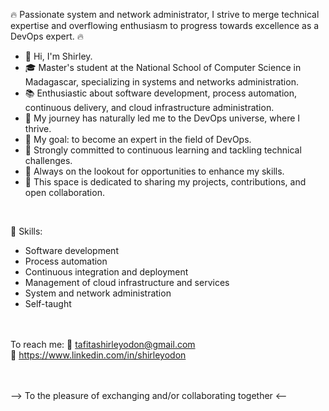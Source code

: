 🔥 Passionate system and network administrator, I strive to merge technical expertise and overflowing enthusiasm to progress towards excellence as a DevOps expert. 🔥

- 👋 Hi, I'm Shirley.
- 🎓 Master's student at the National School of Computer Science in Madagascar, specializing in systems and networks administration.
- 📚 Enthusiastic about software development, process automation, continuous delivery, and cloud infrastructure administration.
- 🌱 My journey has naturally led me to the DevOps universe, where I thrive.
- 🎯 My goal: to become an expert in the field of DevOps.
- 🧠 Strongly committed to continuous learning and tackling technical challenges.
- 🚀 Always on the lookout for opportunities to enhance my skills.
- 🤝 This space is dedicated to sharing my projects, contributions, and open collaboration.
<br>

🔧 Skills:
- Software development
- Process automation
- Continuous integration and deployment
- Management of cloud infrastructure and services
- System and network administration
- Self-taught

<br><br>
To reach me:
  📧 tafitashirleyodon@gmail.com
  <br>
  🔗 https://www.linkedin.com/in/shirleyodon

<br><br>
--> To the pleasure of exchanging and/or collaborating together <--

<!--
**shirleyodon/shirleyodon** is a ✨ _special_ ✨ repository because its `README.md` (this file) appears on your GitHub profile.

Here are some ideas to get you started:

- 🔭 I’m currently working on ...
- 🌱 I’m currently learning ...
- 👯 I’m looking to collaborate on ...
- 🤔 I’m looking for help with ...
- 💬 Ask me about ...
- 📫 How to reach me: ...
- 😄 Pronouns: ...
- ⚡ Fun fact: ...
-->
